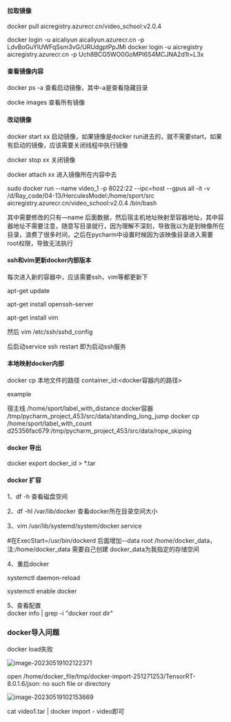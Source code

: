#### 拉取镜像

docker pull aicregistry.azurecr.cn/video_school:v2.0.4

docker login -u aicaliyun aicaliyun.azurecr.cn -p LdvBoGuYlUWFqSsm3vG/URUdgptPpJMi
docker login -u aicregistry aicregistry.azurecr.cn -p Uch8BCG5WO0GoMPI6S4MCJNA2d1t=L3x

#### 查看镜像内容

docker ps -a 查看启动镜像，其中-a是查看隐藏目录

docke images 查看所有镜像

#### 改动镜像

docker start xx 启动镜像，如果镜像是docker run进去的，就不需要start，如果有启动的镜像，应该需要关闭线程中执行镜像

docker stop xx 关闭镜像

docker attach xx 进入镜像所在内容中去

sudo docker run --name video_1 -p 8022:22 --ipc=host --gpus all -it -v /d/Ray_code/04-13/HerculesModel:/home/sport/src aicregistry.azurecr.cn/video_school:v2.0.4 /bin/bash

其中需要修改的只有—name 后面数据，然后宿主机地址映射至容器地址，其中容器地址不需要注意，随意写目录就行，因为理解不深刻，导致我以为是到映像所在目录，浪费了很多时间，之后在pycharm中设置时候因为该映像目录进入需要root权限，导致无法执行

#### ssh和vim更新docker内部版本

每次进入新的容器中，应该需要ssh，vim等都更新下

apt-get update

apt-get install openssh-server

apt-get install vim

然后 vim /etc/ssh/sshd_config

后启动service ssh restart 即为启动ssh服务

#### 本地映射docker内部

docker cp 本地文件的路径 container_id:<docker容器内的路径>

example

宿主线
/home/sport/label_with_distance
docker容器
/tmp/pycharm_project_453/src/data/standing_long_jump
docker cp /home/sport/label_with_count d25356fac679:/tmp/pycharm_project_453/src/data/rope_skiping

#### docker 导出

docker export docker_id > *.tar

#### docker 扩容

1、df -h 查看磁盘空间

2、df -hl /var/lib/docker 查看docker所在目录空间大小

3、vim /usr/lib/systemd/system/docker.service

#在ExecStart=/usr/bin/dockerd 后面增加--data root /home/docker_data，注:/home/docker_data 需要自己创建 docker_data为我指定的存储空间

4、重启docker

systemctl daemon-reload

systemctl enable docker

5、查看配置   
docker info | grep -i "docker root dir"

### docker导入问题

docker load失败

![image-20230519102122371](C:\Users\yurui\AppData\Roaming\Typora\typora-user-images\image-20230519102122371.png)

open /home/docker_file/tmp/docker-import-251271253/TensorRT-8.0.1.6/json: no such file or directory

![image-20230519102153669](C:\Users\yurui\AppData\Roaming\Typora\typora-user-images\image-20230519102153669.png)

cat video1.tar | docker import - video即可
